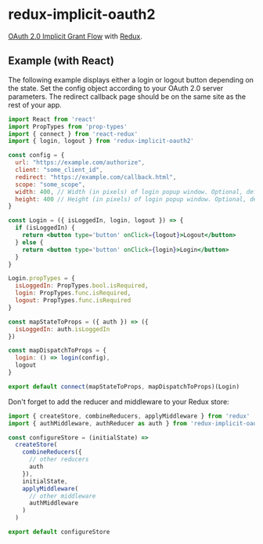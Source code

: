 # redux-implicit-oauth2

[OAuth 2.0 Implicit Grant Flow](https://tools.ietf.org/html/rfc6749#section-4.2) with [Redux](https://github.com/reactjs/redux).

## Example (with React)

The following example displays either a login or logout button depending on the state.
Set the config object according to your OAuth 2.0 server parameters.
The redirect callback page should be on the same site as the rest of your app.

```jsx
import React from 'react'
import PropTypes from 'prop-types'
import { connect } from 'react-redux'
import { login, logout } from 'redux-implicit-oauth2'

const config = {
  url: "https://example.com/authorize",
  client: "some_client_id",
  redirect: "https://example.com/callback.html",
  scope: "some_scope",
  width: 400, // Width (in pixels) of login popup window. Optional, default: 400
  height: 400 // Height (in pixels) of login popup window. Optional, default: 400
}

const Login = ({ isLoggedIn, login, logout }) => {
  if (isLoggedIn) {
    return <button type='button' onClick={logout}>Logout</button>
  } else {
    return <button type='button' onClick={login}>Login</button>
  }
}

Login.propTypes = {
  isLoggedIn: PropTypes.bool.isRequired,
  login: PropTypes.func.isRequired,
  logout: PropTypes.func.isRequired
}

const mapStateToProps = ({ auth }) => ({
  isLoggedIn: auth.isLoggedIn
})

const mapDispatchToProps = {
  login: () => login(config),
  logout
}

export default connect(mapStateToProps, mapDispatchToProps)(Login)
```

Don't forget to add the reducer and middleware to your Redux store:

```js
import { createStore, combineReducers, applyMiddleware } from 'redux'
import { authMiddleware, authReducer as auth } from 'redux-implicit-oauth2'

const configureStore = (initialState) =>
  createStore(
    combineReducers({
      // other reducers
      auth
    }),
    initialState,
    applyMiddleware(
      // other middleware
      authMiddleware
    )
  )

export default configureStore
```
